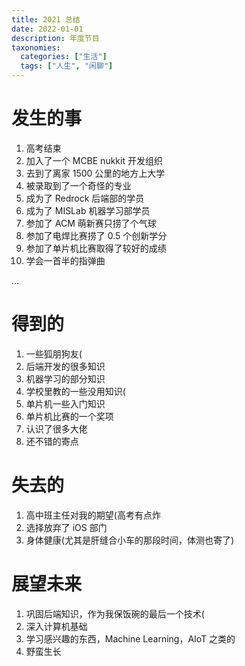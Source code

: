 ```yaml
---
title: 2021 总结
date: 2022-01-01
description: 年度节目
taxonomies:
  categories: ["生活"]
  tags: ["人生", "闲聊"]
---
```


# 发生的事

1. 高考结束
1. 加入了一个 MCBE nukkit 开发组织
1. 去到了离家 1500 公里的地方上大学
1. 被录取到了一个奇怪的专业
1. 成为了 Redrock 后端部的学员
1. 成为了 MISLab 机器学习部学员
1. 参加了 ACM 萌新赛只捞了个气球
1. 参加了电焊比赛捞了 0.5 个创新学分
1. 参加了单片机比赛取得了较好的成绩
1. 学会一首半的指弹曲

...

# 得到的

1. 一些狐朋狗友(
1. 后端开发的很多知识
1. 机器学习的部分知识
1. 学校里教的一些没用知识(
1. 单片机一些入门知识
1. 单片机比赛的一个奖项
1. 认识了很多大佬
1. 还不错的寄点

# 失去的

1. 高中班主任对我的期望(高考有点炸
1. 选择放弃了 iOS 部门
1. 身体健康(尤其是肝缝合小车的那段时间，体测也寄了)

# 展望未来

1. 巩固后端知识，作为我保饭碗的最后一个技术(
1. 深入计算机基础
1. 学习感兴趣的东西，Machine Learning，AIoT 之类的
1. 野蛮生长
